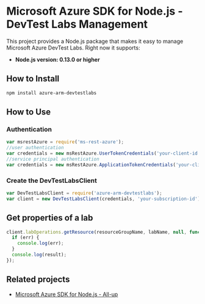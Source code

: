 # Microsoft Azure SDK for Node.js - DevTest Labs Management

This project provides a Node.js package that makes it easy to manage Microsoft Azure DevTest Labs. Right now it supports:
- **Node.js version: 0.13.0 or higher**

## How to Install

```bash
npm install azure-arm-devtestlabs
```
## How to Use

### Authentication

 ```javascript
 var msrestAzure = require('ms-rest-azure');
 //user authentication
 var credentials = new msRestAzure.UserTokenCredentials('your-client-id', 'your-domain', 'your-username', 'your-password', 'your-redirect-uri');
 //service principal authentication
 var credentials = new msRestAzure.ApplicationTokenCredentials('your-client-id', 'your-domain', 'your-secret');
 ```

### Create the DevTestLabsClient

```javascript
var DevTestLabsClient = require('azure-arm-devtestlabs');
var client = new DevTestLabsClient(credentials, 'your-subscription-id');
```

## Get properties of a lab

```javascript
client.labOperations.getResource(resourceGroupName, labName, null, function (err, result, request, response) {
  if (err) {
    console.log(err);
  }
  console.log(result);
});
```

## Related projects

- [Microsoft Azure SDK for Node.js - All-up](https://github.com/WindowsAzure/azure-sdk-for-node)
